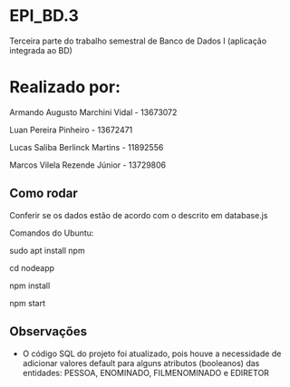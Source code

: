 # EPI_BD.3
Terceira parte do trabalho semestral de Banco de Dados I (aplicação integrada ao BD)

# Realizado por:
Armando Augusto Marchini Vidal - 13673072

Luan Pereira Pinheiro - 13672471

Lucas Saliba Berlinck Martins - 11892556

Marcos Vilela Rezende Júnior - 13729806

## Como rodar
Conferir se os dados estão de acordo com o descrito em database.js

Comandos do Ubuntu:

sudo apt install npm

cd nodeapp

npm install

npm start

## Observações

- O código SQL do projeto foi atualizado, pois houve a necessidade de adicionar valores default para alguns atributos (booleanos) das entidades: PESSOA, ENOMINADO, FILMENOMINADO e EDIRETOR
